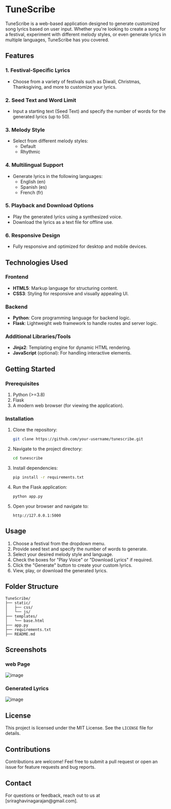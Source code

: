 # TuneScribe

TuneScribe is a web-based application designed to generate customized song lyrics based on user input. Whether you're looking to create a song for a festival, experiment with different melody styles, or even generate lyrics in multiple languages, TuneScribe has you covered.

## Features

### 1. **Festival-Specific Lyrics**

- Choose from a variety of festivals such as Diwali, Christmas, Thanksgiving, and more to customize your lyrics.

### 2. **Seed Text and Word Limit**

- Input a starting text (Seed Text) and specify the number of words for the generated lyrics (up to 50).

### 3. **Melody Style**

- Select from different melody styles:
  - Default
  - Rhythmic

### 4. **Multilingual Support**

- Generate lyrics in the following languages:
  - English (en)
  - Spanish (es)
  - French (fr)

### 5. **Playback and Download Options**

- Play the generated lyrics using a synthesized voice.
- Download the lyrics as a text file for offline use.

### 6. **Responsive Design**

- Fully responsive and optimized for desktop and mobile devices.

## Technologies Used

### Frontend

- **HTML5**: Markup language for structuring content.
- **CSS3**: Styling for responsive and visually appealing UI.

### Backend

- **Python**: Core programming language for backend logic.
- **Flask**: Lightweight web framework to handle routes and server logic.

### Additional Libraries/Tools

- **Jinja2**: Templating engine for dynamic HTML rendering.
- **JavaScript** (optional): For handling interactive elements.

## Getting Started

### Prerequisites

1. Python (>=3.8)
2. Flask
3. A modern web browser (for viewing the application).

### Installation

1. Clone the repository:

   ```bash
   git clone https://github.com/your-username/tunescribe.git
   ```

2. Navigate to the project directory:

   ```bash
   cd tunescribe
   ```

3. Install dependencies:

   ```bash
   pip install -r requirements.txt
   ```

4. Run the Flask application:

   ```bash
   python app.py
   ```

5. Open your browser and navigate to:

   ```
   http://127.0.0.1:5000
   ```

## Usage

1. Choose a festival from the dropdown menu.
2. Provide seed text and specify the number of words to generate.
3. Select your desired melody style and language.
4. Check the boxes for "Play Voice" or "Download Lyrics" if required.
5. Click the "Generate" button to create your custom lyrics.
6. View, play, or download the generated lyrics.

## Folder Structure

```
TuneScribe/
├── static/
│   ├── css/
│   └── js/
├── templates/
│   └── base.html
├── app.py
├── requirements.txt
├── README.md
```

## Screenshots

### web Page

![image](https://github.com/user-attachments/assets/7bd4529b-9858-4947-9776-f779b3ffbc74)






### Generated Lyrics

![image](https://github.com/user-attachments/assets/9363b37a-9f97-4253-b2a8-20523f54c273)


## License

This project is licensed under the MIT License. See the `LICENSE` file for details.

## Contributions

Contributions are welcome! Feel free to submit a pull request or open an issue for feature requests and bug reports.

## Contact

For questions or feedback, reach out to us at [sriraghavinagarajan\@gmail.com].

